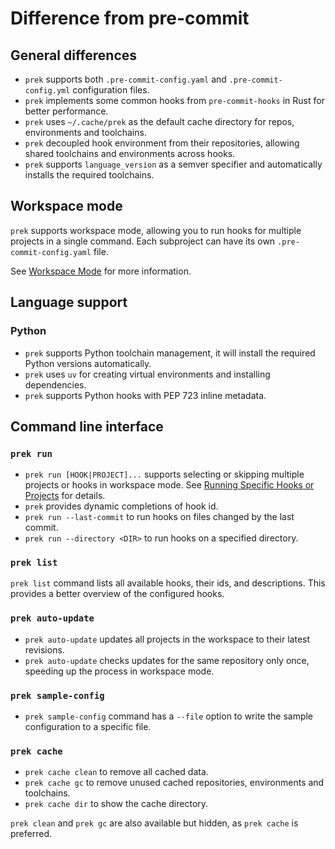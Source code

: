 # Difference from pre-commit

## General differences

- `prek` supports both `.pre-commit-config.yaml` and `.pre-commit-config.yml` configuration files.
- `prek` implements some common hooks from `pre-commit-hooks` in Rust for better performance.
- `prek` uses `~/.cache/prek` as the default cache directory for repos, environments and toolchains.
- `prek` decoupled hook environment from their repositories, allowing shared toolchains and environments across hooks.
- `prek` supports `language_version` as a semver specifier and automatically installs the required toolchains.

## Workspace mode

`prek` supports workspace mode, allowing you to run hooks for multiple projects in a single command. Each subproject can have its own `.pre-commit-config.yaml` file.

See [Workspace Mode](./workspace.md) for more information.

## Language support

### Python

- `prek` supports Python toolchain management, it will install the required Python versions automatically.
- `prek` uses `uv` for creating virtual environments and installing dependencies.
- `prek` supports Python hooks with PEP 723 inline metadata.

## Command line interface

### `prek run`

- `prek run [HOOK|PROJECT]...` supports selecting or skipping multiple projects or hooks in workspace mode. See [Running Specific Hooks or Projects](workspace.md#running-specific-hooks-or-projects) for details.
- `prek` provides dynamic completions of hook id.
- `prek run --last-commit` to run hooks on files changed by the last commit.
- `prek run --directory <DIR>` to run hooks on a specified directory.

### `prek list`

`prek list` command lists all available hooks, their ids, and descriptions. This provides a better overview of the configured hooks.

### `prek auto-update`

- `prek auto-update` updates all projects in the workspace to their latest revisions.
- `prek auto-update` checks updates for the same repository only once, speeding up the process in workspace mode.

### `prek sample-config`

- `prek sample-config` command has a `--file` option to write the sample configuration to a specific file.

### `prek cache`

- `prek cache clean` to remove all cached data.
- `prek cache gc` to remove unused cached repositories, environments and toolchains.
- `prek cache dir` to show the cache directory.

`prek clean` and `prek gc` are also available but hidden, as `prek cache` is preferred.
